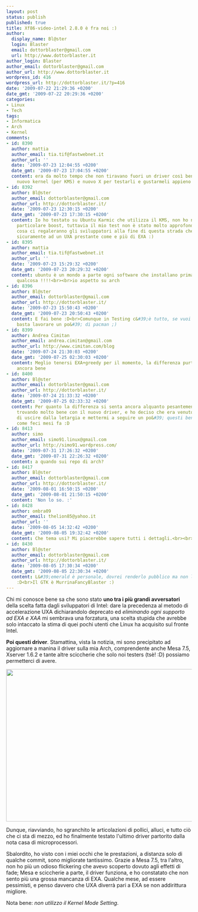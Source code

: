 ```yaml
---
layout: post
status: publish
published: true
title: Xf86-video-intel 2.8.0 è fra noi :)
author:
  display_name: Bl@ster
  login: Blaster
  email: dottorblaster@gmail.com
  url: http://www.dottorblaster.it
author_login: Blaster
author_email: dottorblaster@gmail.com
author_url: http://www.dottorblaster.it
wordpress_id: 416
wordpress_url: http://dottorblaster.it/?p=416
date: '2009-07-22 21:29:36 +0200'
date_gmt: '2009-07-22 20:29:36 +0200'
categories:
- Linux
- Tech
tags:
- Informatica
- Arch
- Kernel
comments:
- id: 8390
  author: mattia
  author_email: tia.tif@fastwebnet.it
  author_url: ''
  date: '2009-07-23 12:04:55 +0200'
  date_gmt: '2009-07-23 17:04:55 +0200'
  content: era da molto tempo che non tiravano fuori un driver così ben fatto....<br><br>aspetto
    nuovo kernel (per KMS) e nuovo X per testarli e gustarmeli appieno ...
- id: 8392
  author: Bl@ster
  author_email: dottorblaster@gmail.com
  author_url: http://dottorblaster.it/
  date: '2009-07-23 12:30:15 +0200'
  date_gmt: '2009-07-23 17:30:15 +0200'
  content: Io ho testato su Ubuntu Karmic che utilizza il KMS, non ho notato nessun
    particolare boost, tuttavia il mio test non è stato molto approfondito :)<br>Vedremo
    cosa ci regaleranno gli sviluppatori alla fine di questa strada che ci porterà
    sicuramente ad un UXA prestante come e più di EXA :)
- id: 8395
  author: mattia
  author_email: tia.tif@fastwebnet.it
  author_url: ''
  date: '2009-07-23 15:29:32 +0200'
  date_gmt: '2009-07-23 20:29:32 +0200'
  content: ubuntu è un mondo a parte ogni software che installano prima gli modificano
    qualcosa !!!!<br><br>io aspetto su arch
- id: 8396
  author: Bl@ster
  author_email: dottorblaster@gmail.com
  author_url: http://dottorblaster.it/
  date: '2009-07-23 15:50:43 +0200'
  date_gmt: '2009-07-23 20:50:43 +0200'
  content: E fai bene :D<br>Comunque in Testing c&#39;è tutto, se vuoi qualche backport
    basta lavorare un po&#39; di pacman ;)
- id: 8399
  author: Andrea Cimitan
  author_email: andrea.cimitan@gmail.com
  author_url: http://www.cimitan.com/blog
  date: '2009-07-24 21:30:03 +0200'
  date_gmt: '2009-07-25 02:30:03 +0200'
  content: Meglio tenersi EXA+greedy per il momento, la differenza purtroppo si sente
    ancora bene
- id: 8400
  author: Bl@ster
  author_email: dottorblaster@gmail.com
  author_url: http://dottorblaster.it/
  date: '2009-07-24 21:33:32 +0200'
  date_gmt: '2009-07-25 02:33:32 +0200'
  content: Per quanto la differenza si senta ancora alquanto pesantemente, mi sto
    trovando molto bene con il nuovo driver, e ho deciso che era venuto il momento
    di uscire dalla letargia e mettermi a seguire un po&#39; questi benedette xf86-video-intel
    come feci mesi fa :D
- id: 8413
  author: simo
  author_email: simo91.linux@gmail.com
  author_url: http://simo91.wordpress.com/
  date: '2009-07-31 17:26:32 +0200'
  date_gmt: '2009-07-31 22:26:32 +0200'
  content: a quando sui repo di arch?
- id: 8417
  author: Bl@ster
  author_email: dottorblaster@gmail.com
  author_url: http://dottorblaster.it/
  date: '2009-08-01 16:50:15 +0200'
  date_gmt: '2009-08-01 21:50:15 +0200'
  content: 'Non lo so. :'
- id: 8428
  author: ombra09
  author_email: thelion85@yahoo.it
  author_url: ''
  date: '2009-08-05 14:32:42 +0200'
  date_gmt: '2009-08-05 19:32:42 +0200'
  content: Che tema usi? Mi piacerebbe sapere tutti i dettagli.<br><br>Grazie
- id: 8430
  author: Bl@ster
  author_email: dottorblaster@gmail.com
  author_url: http://dottorblaster.it/
  date: '2009-08-05 17:30:34 +0200'
  date_gmt: '2009-08-05 22:30:34 +0200'
  content: L&#39;emerald è personale, dovrei renderlo pubblico ma non lo faccio mai
    :D<br>Il GTK è MurrinaFancyBlaster :)
---
```

<p>Chi mi conosce bene sa che sono stato <strong>uno tra i più grandi avversatori</strong> della scelta fatta dagli sviluppatori di Intel: dare la precedenza al metodo di accelerazione UXA dichiarandolo deprecato ed <em>eliminando ogni supporto ad EXA e XAA</em> mi sembrava una forzatura, una scelta stupida che avrebbe solo intaccato la stima di quei pochi utenti che Linux ha acquisito sul fronte Intel.</p>
<p><strong>Poi questi driver</strong>. Stamattina, vista la notizia, mi sono precipitato ad aggiornare a manina il driver sulla mia Arch, comprendente anche Mesa 7.5, Xserver 1.6.2 e tante altre sciccherie che solo noi testers (tsè! :D) possiamo permetterci di avere.</p>
<p style="text-align: center;"><img class="alignnone" src="http://i26.tinypic.com/dgrxp5.jpg" alt="" width="554" height="413" /></p>
<p style="text-align: left;">Dunque, riavviando, ho sgranchito le articolazioni di pollici, alluci, e tutto ciò che ci sta di mezzo, ed ho finalmente testato l'ultimo driver partorito dalla nota casa di microprocessori.</p>
<p style="text-align: left;">Sbalordito, ho visto con i miei occhi che le prestazioni, a distanza solo di qualche commit, sono migliorate tantissimo. Grazie a Mesa 7.5, tra l'altro, non ho più un odioso flickering che avevo scoperto dovuto agli effetti di fade; Mesa e sciccherie a parte, il driver funziona, e ho constatato che non sento più una grossa mancanza di EXA. Qualche mese, ad essere pessimisti, e penso davvero che UXA diverrà pari a EXA se non addirittura migliore.</p>
<p style="text-align: left;">Nota bene: <em>non utilizzo il Kernel Mode Setting</em>.</p>
